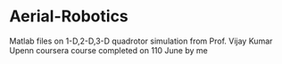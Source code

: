 # Aerial-Robotics
Matlab files on 1-D,2-D,3-D quadrotor simulation from Prof. Vijay Kumar Upenn coursera course completed on 110 June by me

